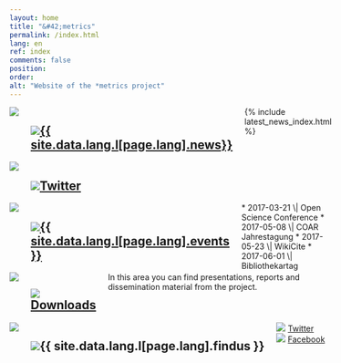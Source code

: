 ```yaml
---
layout: home
title: "&#42;metrics"
permalink: /index.html
lang: en
ref: index
comments: false
position:
order:
alt: "Website of the *metrics project"
---
```

<!-- <div class="columns margin-top-4 margin-bottom-4" markdown="1">
Welcome to the website of the DFG funded project **\*metrics** (**ME**asuring **T**he **R**eliability and perceptions of **I**ndicators for interactions with s**C**ientific product**S**).
</div> -->

<div class="columns collapse  mansonry__wrap">
<div id="masonry-container" class="small-collapse medium-collapse">

<!-- News -->
<div class="featurebox columns medium-6">
    <div class="hide-for-small-only columns medium-2 featurebox__icon">
        <img src="{{ site.baseurl }}/img/pulse.svg">
    </div>
    <div class="columns medium-10">
        <h2 class="featurebox__header"><img src="{{ site.baseurl }}/img/pulse.svg" class="show-for-small-only"><a href="{{ site.baseurl }}/en/news/">{{ site.data.lang.l[page.lang].news}}</a></h2>
        <div class="featurebox__content">
            {% include latest_news_index.html %}
        </div>
    </div>
</div>

<!-- Twitter -->
<div class="featurebox columns medium-6">
    <div class="hide-for-small-only columns medium-2 featurebox__icon">
        <img src="{{ site.baseurl }}/img/twitter.svg">
    </div>
    <div class="columns medium-10">
        <h2 class="featurebox__header"><img src="{{ site.baseurl }}/img/twitter.svg" class="show-for-small-only"><a href="https://twitter.com/metrics_project">Twitter</a></h2>
        <div id="featurebox__content__twitter" class="featurebox__content">
        </div>
    </div>
</div>

<!-- Events -->
<div class="featurebox columns medium-6">
    <div class="hide-for-small-only columns medium-2 featurebox__icon">
        <img src="{{ site.baseurl }}/img/calendar.svg">
    </div>
    <div class="columns medium-10">
        <h2 class="featurebox__header"><img src="{{ site.baseurl }}/img/calendar.svg" class="show-for-small-only"><a href="{{ site.baseurl }}/en/events/">{{ site.data.lang.l[page.lang].events }}</a></h2>
<div class="featurebox__content" markdown="1">
<!-- Start editing content here -->
* 2017-03-21 \| Open Science Conference
* 2017-05-08 \| COAR Jahrestagung
* 2017-05-23 \| WikiCite
* 2017-06-01 \| Bibliothekartag
<!-- Stop editing here -->
</div>
    </div>
</div>


<!-- Downloads -->
<div class="featurebox columns medium-6">
    <div class="hide-for-small-only columns medium-2 featurebox__icon">
        <img src="{{ site.baseurl }}/img/download.svg">
    </div>
    <div class="columns medium-10">
        <h2 class="featurebox__header"><img src="{{ site.baseurl }}/img/download.svg" class="show-for-small-only"><a href="{{ site.baseurl }}/en/downloads/">Downloads</a></h2>
<div class="featurebox__content" markdown="1">
<!-- Start editing content here -->
In this area you can find presentations, reports and dissemination material from the project.
<!-- Stop editing content here -->
</div>
    </div>
</div>

<!-- Find us at -->
<div class="featurebox columns medium-6">
    <div class="hide-for-small-only columns medium-2 featurebox__icon">
        <img src="{{ site.baseurl }}/img/email.svg">
    </div>
    <div class="columns medium-10">
    <h2 class="featurebox__header"><img src="{{ site.baseurl }}/img/email.svg" class="show-for-small-only">{{ site.data.lang.l[page.lang].findus }}</h2>
        <div class="featurebox__content">
            <img src="{{ site.baseurl }}/img/twitter.svg"> <a href="https://twitter.com/metrics_project">Twitter</a> <br>
            <img src="{{ site.baseurl }}/img/facebook.svg"> <a href="https://www.facebook.com/metricsproject">Facebook</a>
        </div>
    </div>
</div>


</div>
</div>
